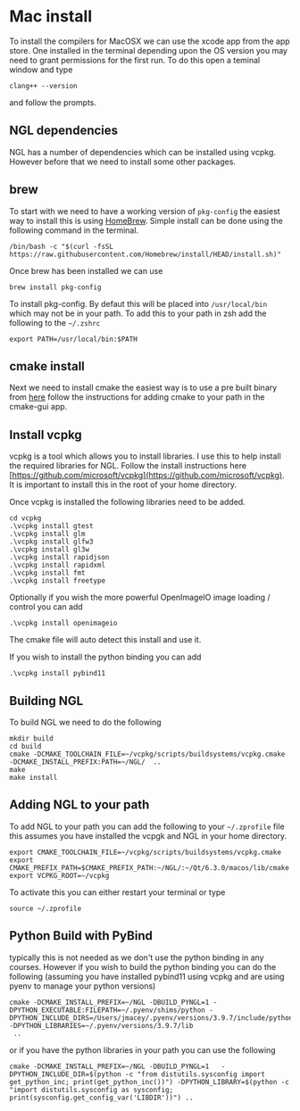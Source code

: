 # Mac install

To install the compilers for MacOSX we can use the xcode app from the app store. One installed in the terminal depending upon the OS version you may need to grant permissions for the first run. To do this open a teminal window and type 

```clang++ --version``` 

and follow the prompts.

## NGL dependencies

NGL has a number of dependencies which can be installed using vcpkg. However before that we need to install some other packages.

## brew 

To start with we need to have a working version of ```pkg-config``` the easiest way to install this is using [HomeBrew](https://brew.sh/). Simple install can be done using the following command in the terminal.

```/bin/bash -c "$(curl -fsSL https://raw.githubusercontent.com/Homebrew/install/HEAD/install.sh)"```

Once brew has been installed we can use

```brew install pkg-config``` 

To install pkg-config. By defaut this will be placed into ```/usr/local/bin``` which may not be in your path. To add this to your path in zsh add the following to the ```~/.zshrc``` 

```
export PATH=/usr/local/bin:$PATH
```

## cmake install 

Next we need to install cmake the easiest way is to use a pre built binary from [here](https://cmake.org/download/) follow the instructions for adding cmake to your path in the cmake-gui app.


## Install vcpkg

vcpkg is a tool which allows you to install libraries. I use this to help install the required libraries for NGL. Follow the install instructions here  [https://github.com/microsoft/vcpkg](https://github.com/microsoft/vcpkg). It is important to install this in the root of your home directory. 

Once vcpkg is installed the following libraries need to be added.


```
cd vcpkg
.\vcpkg install gtest
.\vcpkg install glm
.\vcpkg install glfw3
.\vcpkg install gl3w
.\vcpkg install rapidjson
.\vcpkg install rapidxml
.\vcpkg install fmt
.\vcpkg install freetype
```
Optionally if you wish the more powerful OpenImageIO image loading / control you can add 

```
.\vcpkg install openimageio
```

The cmake file will auto detect this install and use it.

If you wish to install the python binding you can  add 

```
.\vcpkg install pybind11
```


## Building NGL

To build NGL we need to do the following

```
mkdir build
cd build
cmake -DCMAKE_TOOLCHAIN_FILE=~/vcpkg/scripts/buildsystems/vcpkg.cmake -DCMAKE_INSTALL_PREFIX:PATH=~/NGL/  ..
make
make install
```

## Adding NGL to your path

To add NGL to your path you can add the following to your ```~/.zprofile``` file this assumes you have installed the vcpgk and NGL in your home directory.

```
export CMAKE_TOOLCHAIN_FILE=~/vcpkg/scripts/buildsystems/vcpkg.cmake
export CMAKE_PREFIX_PATH=$CMAKE_PREFIX_PATH:~/NGL/:~/Qt/6.3.0/macos/lib/cmake
export VCPKG_ROOT=~/vcpkg
```

To activate this you can either restart your terminal or type 

```
source ~/.zprofile
```

## Python Build with PyBind

typically this is not needed as we don't use the python binding in any courses. However if you wish to build the python binding you can do the following (assuming you have installed pybind11 using vcpkg and are using pyenv to manage your python versions)

```
cmake -DCMAKE_INSTALL_PREFIX=~/NGL -DBUILD_PYNGL=1 -DPYTHON_EXECUTABLE:FILEPATH=~/.pyenv/shims/python -DPYTHON_INCLUDE_DIRS=/Users/jmacey/.pyenv/versions/3.9.7/include/python3.9 -DPYTHON_LIBRARIES=~/.pyenv/versions/3.9.7/lib
 ..

```

or if you have the python libraries in your path you can use the following

```
cmake -DCMAKE_INSTALL_PREFIX=~/NGL -DBUILD_PYNGL=1   -DPYTHON_INCLUDE_DIR=$(python -c "from distutils.sysconfig import get_python_inc; print(get_python_inc())") -DPYTHON_LIBRARY=$(python -c "import distutils.sysconfig as sysconfig; print(sysconfig.get_config_var('LIBDIR'))") ..

```




